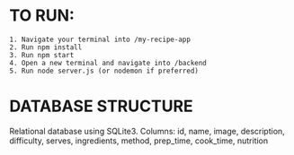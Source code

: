 # TO RUN:
    1. Navigate your terminal into /my-recipe-app
    2. Run npm install
    3. Run npm start
    4. Open a new terminal and navigate into /backend
    5. Run node server.js (or nodemon if preferred)

# DATABASE STRUCTURE
Relational database using SQLite3.
Columns: id, name, image, description, difficulty, serves, ingredients, method, prep_time, cook_time, nutrition
